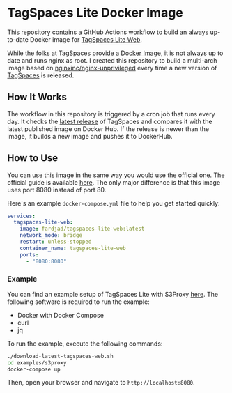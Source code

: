 # TagSpaces Lite Docker Image

This repository contains a GitHub Actions workflow to build an always up-to-date
Docker image for [TagSpaces Lite Web](https://www.tagspaces.org/products/).

While the folks at TagSpaces provide a
[Docker Image](https://hub.docker.com/r/tagspaces/tagspaces-lite-web), it is not
always up to date and runs nginx as root. I created this repository to build a
multi-arch image based on
[nginxinc/nginx-unprivileged](https://hub.docker.com/r/nginxinc/nginx-unprivileged)
every time a new version of [TagSpaces](https://github.com/tagspaces/tagspaces)
is released.

## How It Works

The workflow in this repository is triggered by a cron job that runs every day.
It checks the
[latest release](https://github.com/tagspaces/tagspaces/releases/latest) of
TagSpaces and compares it with the latest published image on Docker Hub. If the
release is newer than the image, it builds a new image and pushes it to
DockerHub.

## How to Use

You can use this image in the same way you would use the official one. The
official guide is available
[here](https://docs.tagspaces.org/tutorials/tagspaces-web-docker). The only
major difference is that this image uses port 8080 instead of port 80.

Here's an example `docker-compose.yml` file to help you get started quickly:

```yaml
services:
  tagspaces-lite-web:
    image: fardjad/tagspaces-lite-web:latest
    network_mode: bridge
    restart: unless-stopped
    container_name: tagspaces-lite-web
    ports:
      - "8080:8080"
```

### Example

You can find an example setup of TagSpaces Lite with S3Proxy
[here](./examples/s3proxy/). The following software is required to run the
example:

- Docker with Docker Compose
- curl
- jq

To run the example, execute the following commands:

```bash
./download-latest-tagspaces-web.sh
cd examples/s3proxy
docker-compose up
```

Then, open your browser and navigate to `http://localhost:8080`.
